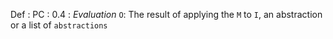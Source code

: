Def : PC : 0.4 : *Evaluation*  `O`: The result of applying the `M` to `I`, an abstraction or a list of `abstractions`